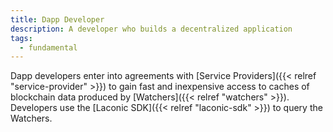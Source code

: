 ```yaml
---
title: Dapp Developer
description: A developer who builds a decentralized application
tags:
  - fundamental
---
```


Dapp developers enter into agreements with [Service Providers]({{< relref "service-provider" >}}) to gain fast and inexpensive access to caches of blockchain data produced by [Watchers]({{< relref "watchers" >}}). Developers use the [Laconic SDK]({{< relref "laconic-sdk" >}}) to query the Watchers. 

